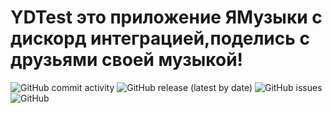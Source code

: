 # YDTest это приложение ЯМузыки с дискорд интеграцией,поделись с друзьями своей музыкой!
 
![GitHub commit activity](https://img.shields.io/github/commit-activity/w/SmollNet/YDTest)
![GitHub release (latest by date)](https://img.shields.io/github/downloads/SmollNet/YDTest/latest/total)
![GitHub issues](https://img.shields.io/github/issues/SmollNet/YDTest)
![GitHub](https://img.shields.io/github/license/electron/electron)

